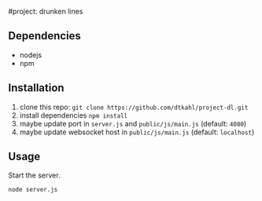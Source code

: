 #project: drunken lines

## Dependencies

* nodejs
* npm

## Installation

1. clone this repo: `git clone https://github.com/dtkahl/project-dl.git`
2. install dependencies `npm install`
3. maybe update port in `server.js` and `public/js/main.js` (default: `4080`)
4. maybe update websocket host in `public/js/main.js` (default: `localhost`)

## Usage

Start the server.

```
node server.js
```
